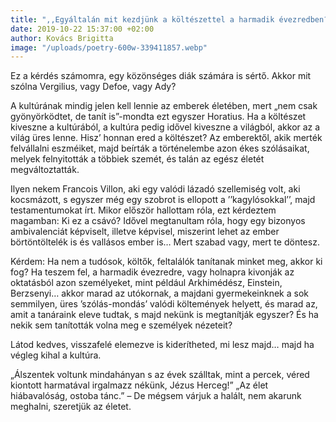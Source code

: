```yaml
---
title: ",,Egyáltalán mit kezdjünk a költészettel a harmadik évezredben?”"
date: 2019-10-22 15:37:00 +02:00
author: Kovács Brigitta
image: "/uploads/poetry-600w-339411857.webp"
---
```


Ez a kérdés számomra, egy közönséges diák számára is sértő. Akkor mit szólna Vergilius, vagy Defoe, vagy Ady? 

A kultúrának mindig jelen kell lennie az emberek életében, mert „nem csak gyönyörködtet, de tanít is”-mondta ezt egyszer Horatius. Ha a költészet kiveszne a kultúrából, a kultúra pedig idővel kiveszne a világból, akkor az a világ üres lenne. Hisz’ honnan ered a költészet? Az emberektől, akik merték felvállalni eszméiket, majd beírták a történelembe azon ékes szólásaikat, melyek felnyitották a többiek szemét, és talán az egész életét megváltoztatták.

Ilyen nekem Francois Villon, aki egy valódi lázadó szellemiség volt, aki kocsmázott, s egyszer még egy szobrot is ellopott a ’’kagylósokkal’’, majd testamentumokat írt. Mikor először hallottam róla, ezt kérdeztem magamban: Ki ez a csávó? Idővel megtanultam róla, hogy egy bizonyos ambivalenciát képviselt, illetve képvisel, miszerint lehet az ember börtöntöltelék is és vallásos ember is… Mert szabad vagy, mert te döntesz.

Kérdem: Ha nem a tudósok, költők, feltalálók tanítanak minket meg, akkor ki fog? Ha teszem fel, a harmadik évezredre, vagy holnapra kivonják az oktatásból azon személyeket, mint például Arkhimédész, Einstein, Berzsenyi… akkor marad az utókornak, a majdani gyermekeinknek a sok semmilyen, üres ’szólás-mondás’ valódi költemények helyett, és marad az, amit a tanáraink eleve tudtak, s majd nekünk is megtanítják egyszer? És ha nekik sem tanították volna meg e személyek nézeteit? 

Látod kedves, visszafelé elemezve is kiderítheted, mi lesz majd… majd ha végleg kihal a kultúra.


„Álszentek voltunk mindahányan
s az évek szálltak, mint a percek,
véred kiontott harmatával
irgalmazz nékünk, Jézus Herceg!”
„Az élet hiábavalóság, ostoba tánc.” – De mégsem várjuk a halált, nem akarunk meghalni, szeretjük az életet.
